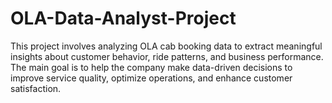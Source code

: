 # OLA-Data-Analyst-Project
This project involves analyzing OLA cab booking data to extract meaningful insights about customer behavior, ride patterns, and business performance. The main goal is to help the company make data-driven decisions to improve service quality, optimize operations, and enhance customer satisfaction.
